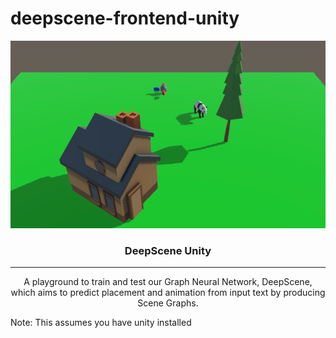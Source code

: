 # deepscene-frontend-unity

<p align="center">
  <a href="" rel="noopener">
 <img width=600px height=300px src="./screenshot.png" alt="Project logo"></a>
</p>

<h3 align="center">DeepScene Unity</h3>

---

<p align="center"> A playground to train and test our Graph Neural Network, DeepScene, which aims to predict placement and animation from input text by producing Scene Graphs.
    <br> 
</p>

Note: This assumes you have unity installed
